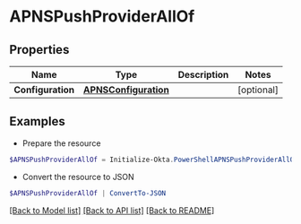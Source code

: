 # APNSPushProviderAllOf
## Properties

Name | Type | Description | Notes
------------ | ------------- | ------------- | -------------
**Configuration** | [**APNSConfiguration**](APNSConfiguration.md) |  | [optional] 

## Examples

- Prepare the resource
```powershell
$APNSPushProviderAllOf = Initialize-Okta.PowerShellAPNSPushProviderAllOf  -Configuration null
```

- Convert the resource to JSON
```powershell
$APNSPushProviderAllOf | ConvertTo-JSON
```

[[Back to Model list]](../README.md#documentation-for-models) [[Back to API list]](../README.md#documentation-for-api-endpoints) [[Back to README]](../README.md)

